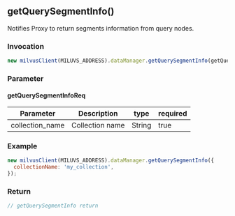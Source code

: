 ## getQuerySegmentInfo()
Notifies Proxy to return segments information from query nodes.

### Invocation 
```javascript
new milvusClient(MILUVS_ADDRESS).dataManager.getQuerySegmentInfo(getQuerySegmentInfoReq);
```

### Parameter
#### getQuerySegmentInfoReq
| Parameter       | Description     | type   | required |
| --------------- | --------------- | ------ | -------- |
| collection_name | Collection name | String | true     |

### Example
```javascript
new milvusClient(MILUVS_ADDRESS).dataManager.getQuerySegmentInfo({
  collectionName: 'my_collection',
});
```
### Return
```javascript
// getQuerySegmentInfo return
```
